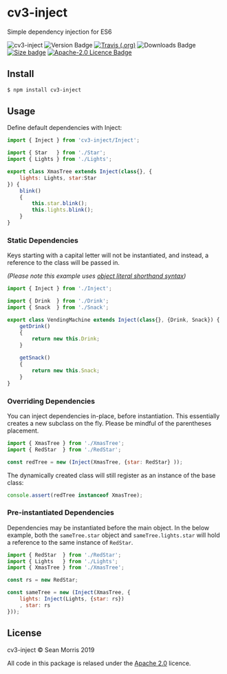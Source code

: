 # cv3-inject

Simple dependency injection for ES6

![cv3-inject](https://img.shields.io/badge/cv3-inject-darkred?style=for-the-badge) ![Version Badge](https://img.shields.io/npm/v/cv3-inject?label=ver&style=for-the-badge) [![Travis (.org)](https://img.shields.io/travis/seanmorris/cv3-inject?style=for-the-badge)](https://travis-ci.org/seanmorris/cv3-inject) ![[Downloads Badge](https://img.shields.io/npm/dm/cv3-inject?color=338800&style=for-the-badge)](https://www.npmjs.com/package/cv3-inject) [![Size badge](https://img.shields.io/github/languages/code-size/seanmorris/cv3-inject?style=for-the-badge)](https://github.com/seanmorris/cv3-inject) [![Apache-2.0 Licence Badge](https://img.shields.io/npm/l/cv3-inject?color=338800&style=for-the-badge)](https://github.com/seanmorris/cv3-inject/blob/master/LICENSE)

## Install

```bash
$ npm install cv3-inject
```

## Usage

Define default dependencies with Inject:

```javascript
import { Inject } from 'cv3-inject/Inject';

import { Star   } from './Star';
import { Lights } from './Lights';

export class XmasTree extends Inject(class{}, {
	lights: Lights, star:Star
}) {
	blink()
	{
		this.star.blink();
		this.lights.blink();
	}
}
```

### Static Dependencies

Keys starting with a capital letter will not be instantiated, and instead, a reference to the class will be passed in.

*(Please note this example uses [object literal shorthand syntax](https://eslint.org/docs/rules/object-shorthand))*

```javascript
import { Inject } from './Inject';

import { Drink  } from './Drink';
import { Snack  } from './Snack';

export class VendingMachine extends Inject(class{}, {Drink, Snack}) {
	getDrink()
	{
		return new this.Drink;
	}

	getSnack()
	{
		return new this.Snack;
	}
}

```

### Overriding Dependencies

You can inject dependencies in-place, before instantiation. This essentially creates a new subclass on the fly. Please be mindful of the parentheses placement.

```javascript
import { XmasTree } from './XmasTree';
import { RedStar  } from './RedStar';

const redTree = new (Inject(XmasTree, {star: RedStar} ));
```

The dynamically created class will still register as an instance of the base class:

```javascript
console.assert(redTree instanceof XmasTree);
```

### Pre-instantiated Dependencies

Dependencies may be instantiated before the main object. In the below example, both the `sameTree.star` object and `sameTree.lights.star` will hold a reference to the same instance of `RedStar`.

```javascript
import { RedStar  } from './RedStar';
import { Lights   } from './Lights';
import { XmasTree } from './XmasTree';

const rs = new RedStar;

const sameTree = new (Inject(XmasTree, {
	lights: Inject(Lights, {star: rs})
	, star: rs
}));
```

## License 

cv3-inject &copy; Sean Morris 2019

All code in this package is relased under the [Apache 2.0](https://www.apache.org/licenses/LICENSE-2.0) licence.
